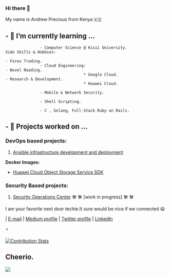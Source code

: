 ### Hi there 👋

My name is Andrew Precious from Kenya :kenya:

## - 🌱 I’m currently learning ...
                    
                   - Computer Science @ Kisii University.                            Side Skills & Hobbies:
                                                                                           - Forex Trading.
                   - Cloud Engineering:                                                    - Novel Reading.
                                      * Google Cloud.                                     - Research & Development.
                                      * Huawei Cloud.
                   
                   - Mobile & Network Security.
                   
                   - Shell Scripting.
                   
                   - C , Golang, Full-Stack Ruby on Rails.
                   

## - 🌱 Projects worked on ...

### DevOps based projects:
1. [Ansible infrastructure development and deployment](https://github.com/Andrews-Projects/Ansible-infrastructure-development-and-deployment)

**Docker Images:**

- [Huawei Cloud Object Storage Service SDK](https://hub.docker.com/repository/docker/andrewmbugua/huawei_cloud_obs_sdk)

### Security Based projects:

 1. [Security Operations Center](https://github.com/Andrews-Projects/Security-Operations-Center)    🛠️ 🛠️ [work in progress] 🛠️ 🛠️




                    
I am your favorite next door techie.It sure would be nice if we connected :smiley:


                                                        
| [E-mail](andrewmbugua388@gmail.com)    |    [Medium profile](https://medium.com/@andrewmbugua388)     |    [Twitter profile](https://twitter.com/DarkseidCodes)    |   [LinkedIn](https://www.linkedin.com/in/andrew-mbugua-28a83518b/)
                                                        

:star:

[![Contribution Stats](https://github-contribution-stats.vercel.app/api/?username=AndrewMbugua)](https://github.com/AndrewMbugua/github-contribution-stats/)


## Cheerio.

![](https://raw.githubusercontent.com/Giphy/GiphyAPI/master/api_giphy_header.gif)
